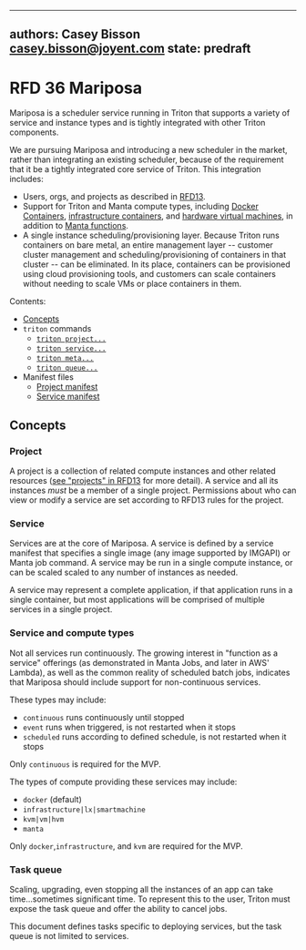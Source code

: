 ----
authors: Casey Bisson <casey.bisson@joyent.com>
state: predraft
----

<!--
    This Source Code Form is subject to the terms of the Mozilla Public
    License, v. 2.0. If a copy of the MPL was not distributed with this
    file, You can obtain one at http://mozilla.org/MPL/2.0/.
-->

<!--
    Copyright 2016 Casey Bisson, Joyent
-->

# RFD 36 Mariposa

Mariposa is a scheduler service running in Triton that supports a variety of service and instance types and is tightly integrated with other Triton components.

We are pursuing Mariposa and introducing a new scheduler in the market, rather than integrating an existing scheduler, because of the requirement that it be a tightly integrated core service of Triton. This integration includes:

- Users, orgs, and projects as described in [RFD13](https://github.com/joyent/rfd/blob/master/rfd/0013/README.md).
- Support for Triton and Manta compute types, including [Docker Containers](https://docs.joyent.com/public-cloud/instances/docker), [infrastructure containers](https://docs.joyent.com/public-cloud/instances/infrastructure), and [hardware virtual machines](https://docs.joyent.com/public-cloud/instances/virtual-machines), in addition to [Manta functions](https://apidocs.joyent.com/manta/jobs-reference.html).
- A single instance scheduling/provisioning layer. Because Triton runs containers on bare metal, an entire management layer -- customer cluster management and scheduling/provisioning of containers in that cluster -- can be eliminated. In its place, containers can be provisioned using cloud provisioning tools, and customers can scale containers without needing to scale VMs or place containers in them.

Contents:

- [Concepts](#concepts)
- `triton` commands
  - [`triton project...`](project.md)
  - [`triton service...`](service.md)
  - [`triton meta...`](meta.md)
  - [`triton queue...`](queue.md)
- Manifest files
	- [Project manifest](project-manifest.md)
	- [Service manifest](service-manifest.md)

## Concepts


### Project

A project is a collection of related compute instances and other related resources ([see "projects" in RFD13](https://github.com/joyent/rfd/blob/master/rfd/0013/README.md#projects) for more detail). A service and all its instances _must_ be a member of a single project. Permissions about who can view or modify a service are set according to RFD13 rules for the project.

### Service

Services are at the core of Mariposa. A service is defined by a service manifest that specifies a single image (any image supported by IMGAPI) or Manta job command. A service may be run in a single compute instance, or can be scaled scaled to any number of instances as needed.

A service may represent a complete application, if that application runs in a single container, but most applications will be comprised of multiple services in a single project.

### Service and compute types

Not all services run continuously. The growing interest in "function as a service" offerings (as demonstrated in Manta Jobs, and later in AWS' Lambda), as well as the common reality of scheduled batch jobs, indicates that Mariposa should include support for non-continuous services.

These types may include:

- `continuous` runs continuously until stopped
- `event` runs when triggered, is not restarted when it stops
- `scheduled` runs according to defined schedule, is not restarted when it stops

Only `continuous` is required for the MVP.

The types of compute providing these services may include:

- `docker` (default)
- `infrastructure|lx|smartmachine`
- `kvm|vm|hvm`
- `manta`

Only `docker`,`infrastructure`, and `kvm` are required for the MVP.

### Task queue

Scaling, upgrading, even stopping all the instances of an app can take time...sometimes significant time. To represent this to the user, Triton must expose the task queue and offer the ability to cancel jobs.

This document defines tasks specific to deploying services, but the task queue is not limited to services.
